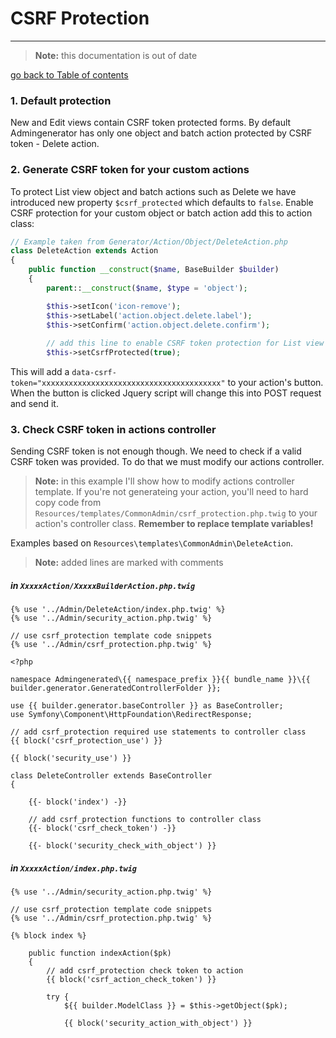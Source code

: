 # CSRF Protection
---------------------------------------

> **Note:** this documentation is out of date


[go back to Table of contents][back-to-index]

[back-to-index]: https://github.com/symfony2admingenerator/AdmingeneratorGeneratorBundle/blob/master/Resources/doc/documentation.md#8-security

### 1. Default protection

New and Edit views contain CSRF token protected forms. By default Admingenerator has only one object and batch action protected by CSRF token - Delete action. 

### 2. Generate CSRF token for your custom actions

To protect List view object and batch actions such as Delete we have introduced new property `$csrf_protected` which defaults to `false`. Enable CSRF protection for your custom object or batch action add this to action class:

```php
// Example taken from Generator/Action/Object/DeleteAction.php
class DeleteAction extends Action
{
    public function __construct($name, BaseBuilder $builder)
    {
        parent::__construct($name, $type = 'object');

        $this->setIcon('icon-remove');
        $this->setLabel('action.object.delete.label');
        $this->setConfirm('action.object.delete.confirm');
        
        // add this line to enable CSRF token protection for List view
        $this->setCsrfProtected(true);
```

This will add a `data-csrf-token="xxxxxxxxxxxxxxxxxxxxxxxxxxxxxxxxxxxxxxxx"` to your action's button. When the button is clicked Jquery script will change this into POST request and send it.

### 3. Check CSRF token in actions controller

Sending CSRF token is not enough though. We need to check if a valid CSRF token was provided. To do that we must modify our actions controller.

> **Note:** in this example I'll show how to modify actions controller template. If you're not generateing your action, you'll need to hard copy code from `Resources/templates/CommonAdmin/csrf_protection.php.twig` to your action's controller class. **Remember to replace template variables!**

Examples based on `Resources\templates\CommonAdmin\DeleteAction`.

> **Note:** added lines are marked with comments

##### in `XxxxxAction/XxxxxBuilderAction.php.twig`

```html+django
{% use '../Admin/DeleteAction/index.php.twig' %}
{% use '../Admin/security_action.php.twig' %}

// use csrf_protection template code snippets
{% use '../Admin/csrf_protection.php.twig' %}

<?php

namespace Admingenerated\{{ namespace_prefix }}{{ bundle_name }}\{{ builder.generator.GeneratedControllerFolder }};

use {{ builder.generator.baseController }} as BaseController;
use Symfony\Component\HttpFoundation\RedirectResponse;

// add csrf_protection required use statements to controller class
{{ block('csrf_protection_use') }}

{{ block('security_use') }}

class DeleteController extends BaseController
{

    {{- block('index') -}}

    // add csrf_protection functions to controller class
    {{- block('csrf_check_token') -}}

    {{- block('security_check_with_object') }}
```

##### in `XxxxxAction/index.php.twig`

```html+django
{% use '../Admin/security_action.php.twig' %}

// use csrf_protection template code snippets
{% use '../Admin/csrf_protection.php.twig' %}

{% block index %}

    public function indexAction($pk)
    {
        // add csrf_protection check token to action
        {{ block('csrf_action_check_token') }}
    
        try {
            ${{ builder.ModelClass }} = $this->getObject($pk);

            {{ block('security_action_with_object') }}
```
